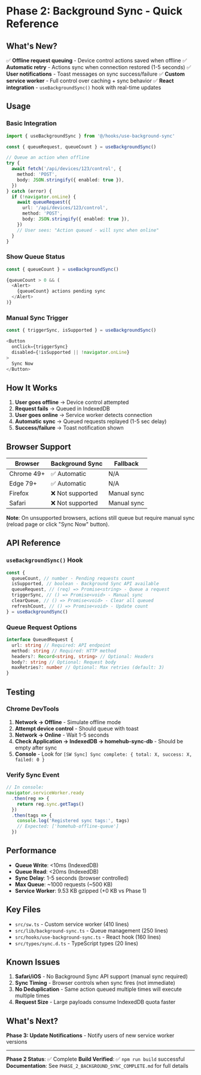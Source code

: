 # Phase 2: Background Sync - Quick Reference

## What's New?

✅ **Offline request queuing** - Device control actions saved when offline
✅ **Automatic retry** - Actions sync when connection restored (1-5 seconds)
✅ **User notifications** - Toast messages on sync success/failure
✅ **Custom service worker** - Full control over caching + sync behavior
✅ **React integration** - `useBackgroundSync()` hook with real-time updates

## Usage

### Basic Integration

```typescript
import { useBackgroundSync } from '@/hooks/use-background-sync'

const { queueRequest, queueCount } = useBackgroundSync()

// Queue an action when offline
try {
  await fetch('/api/devices/123/control', {
    method: 'POST',
    body: JSON.stringify({ enabled: true }),
  })
} catch (error) {
  if (!navigator.onLine) {
    await queueRequest({
      url: '/api/devices/123/control',
      method: 'POST',
      body: JSON.stringify({ enabled: true }),
    })
    // User sees: "Action queued - will sync when online"
  }
}
```

### Show Queue Status

```typescript
const { queueCount } = useBackgroundSync()

{queueCount > 0 && (
  <Alert>
    {queueCount} actions pending sync
  </Alert>
)}
```

### Manual Sync Trigger

```typescript
const { triggerSync, isSupported } = useBackgroundSync()

<Button
  onClick={triggerSync}
  disabled={!isSupported || !navigator.onLine}
>
  Sync Now
</Button>
```

## How It Works

1. **User goes offline** → Device control attempted
2. **Request fails** → Queued in IndexedDB
3. **User goes online** → Service worker detects connection
4. **Automatic sync** → Queued requests replayed (1-5 sec delay)
5. **Success/failure** → Toast notification shown

## Browser Support

| Browser    | Background Sync  | Fallback    |
| ---------- | ---------------- | ----------- |
| Chrome 49+ | ✅ Automatic     | N/A         |
| Edge 79+   | ✅ Automatic     | N/A         |
| Firefox    | ❌ Not supported | Manual sync |
| Safari     | ❌ Not supported | Manual sync |

**Note**: On unsupported browsers, actions still queue but require manual sync (reload page or click "Sync Now" button).

## API Reference

### `useBackgroundSync()` Hook

```typescript
const {
  queueCount, // number - Pending requests count
  isSupported, // boolean - Background Sync API available
  queueRequest, // (req) => Promise<string> - Queue a request
  triggerSync, // () => Promise<void> - Manual sync
  clearQueue, // () => Promise<void> - Clear all queued
  refreshCount, // () => Promise<void> - Update count
} = useBackgroundSync()
```

### Queue Request Options

```typescript
interface QueuedRequest {
  url: string // Required: API endpoint
  method: string // Required: HTTP method
  headers?: Record<string, string> // Optional: Headers
  body?: string // Optional: Request body
  maxRetries?: number // Optional: Max retries (default: 3)
}
```

## Testing

### Chrome DevTools

1. **Network → Offline** - Simulate offline mode
2. **Attempt device control** - Should queue with toast
3. **Network → Online** - Wait 1-5 seconds
4. **Check Application → IndexedDB → homehub-sync-db** - Should be empty after sync
5. **Console** - Look for `[SW Sync] Sync complete: { total: X, success: X, failed: 0 }`

### Verify Sync Event

```typescript
// In console:
navigator.serviceWorker.ready
  .then(reg => {
    return reg.sync.getTags()
  })
  .then(tags => {
    console.log('Registered sync tags:', tags)
    // Expected: ['homehub-offline-queue']
  })
```

## Performance

- **Queue Write**: <10ms (IndexedDB)
- **Queue Read**: <20ms (IndexedDB)
- **Sync Delay**: 1-5 seconds (browser controlled)
- **Max Queue**: ~1000 requests (~500 KB)
- **Service Worker**: 9.53 KB gzipped (+0 KB vs Phase 1)

## Key Files

- `src/sw.ts` - Custom service worker (410 lines)
- `src/lib/background-sync.ts` - Queue management (250 lines)
- `src/hooks/use-background-sync.ts` - React hook (160 lines)
- `src/types/sync.d.ts` - TypeScript types (20 lines)

## Known Issues

1. **Safari/iOS** - No Background Sync API support (manual sync required)
2. **Sync Timing** - Browser controls when sync fires (not immediate)
3. **No Deduplication** - Same action queued multiple times will execute multiple times
4. **Request Size** - Large payloads consume IndexedDB quota faster

## What's Next?

**Phase 3: Update Notifications** - Notify users of new service worker versions

---

**Phase 2 Status**: ✅ Complete
**Build Verified**: ✅ `npm run build` successful
**Documentation**: See `PHASE_2_BACKGROUND_SYNC_COMPLETE.md` for full details
